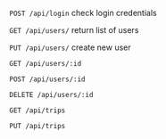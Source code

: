 `POST /api/login` check login credentials


`GET /api/users/` return list of users


`PUT /api/users/` create new user


`GET /api/users/:id`


`POST /api/users/:id`


`DELETE /api/users/:id`


`GET /api/trips`


`PUT /api/trips`

